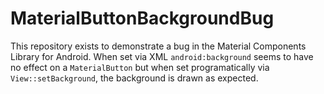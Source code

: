 # MaterialButtonBackgroundBug

This repository exists to demonstrate a bug in the Material Components Library for Android. When set via XML `android:background` seems to have no effect on a `MaterialButton` but when set programatically via `View::setBackground`, the background is drawn as expected.

